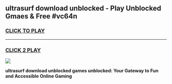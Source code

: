 
## ultrasurf download unblocked - Play Unblocked Gmaes & Free #vc64n
<h3>
<a href="https://news.freeplayer.one?title=ultrasurf_download_unblocked&ref=03M">CLICK TO PLAY</a></h3>
<hr>

<h3>
<a href="https://news.freeplayer.one?title=ultrasurf_download_unblocked&ref=03M">CLICK 2 PLAY</a>
  
</h3>

<a href="https://news.freeplayer.one?title=ultrasurf_download_unblocked&ref=03M"><img src="https://clearcache.store/games.png"></a>


**ultrasurf download unblocked games unblocked: Your Gateway to Fun and Accessible Online Gaming**

